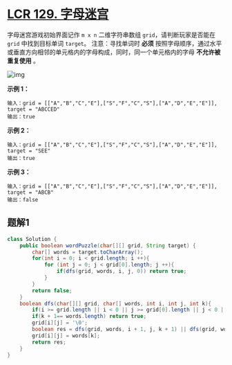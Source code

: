 # [LCR 129. 字母迷宫](https://leetcode.cn/problems/ju-zhen-zhong-de-lu-jing-lcof/)

字母迷宫游戏初始界面记作 `m x n` 二维字符串数组 `grid`，请判断玩家是否能在 `grid` 中找到目标单词 `target`。
注意：寻找单词时 **必须** 按照字母顺序，通过水平或垂直方向相邻的单元格内的字母构成，同时，同一个单元格内的字母 **不允许被重复使用** 。

 

![img](https://assets.leetcode.com/uploads/2020/11/04/word2.jpg)

 

**示例 1：**

```
输入：grid = [["A","B","C","E"],["S","F","C","S"],["A","D","E","E"]], target = "ABCCED"
输出：true
```

**示例 2：**

```
输入：grid = [["A","B","C","E"],["S","F","C","S"],["A","D","E","E"]], target = "SEE"
输出：true
```

**示例 3：**

```
输入：grid = [["A","B","C","E"],["S","F","C","S"],["A","D","E","E"]], target = "ABCB"
输出：false
```



## 题解1

```java
class Solution {
    public boolean wordPuzzle(char[][] grid, String target) {
        char[] words = target.toCharArray();
        for(int i = 0; i < grid.length; i ++){
            for (int j = 0; j < grid[0].length; j ++){
                if(dfs(grid, words, i, j, 0)) return true;
            }
        }
        return false;
    }
    boolean dfs(char[][] grid, char[] words, int i, int j, int k){
        if(i >= grid.length || i < 0 || j >= grid[0].length || j < 0 || grid[i][j] != words[k]) return false;
        if(k + 1== words.length) return true;
        grid[i][j] = '\0';
        boolean res = dfs(grid, words, i + 1, j, k + 1) || dfs(grid, words, i - 1, j, k + 1) || dfs(grid, words, i, j + 1, k + 1) || dfs(grid, words, i, j - 1, k + 1);
        grid[i][j] = words[k];
        return res;
    }
}
```

